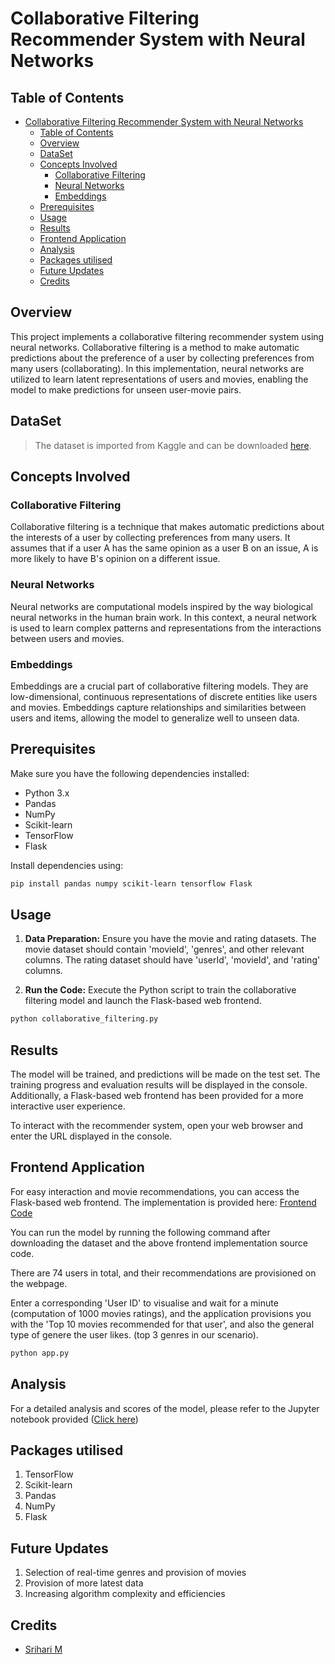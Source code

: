 # Collaborative Filtering Recommender System with Neural Networks

## Table of Contents
- [Collaborative Filtering Recommender System with Neural Networks](#collaborative-filtering-recommender-system-with-neural-networks)
  - [Table of Contents](#table-of-contents)
  - [Overview](#overview)
  - [DataSet](#dataset)
  - [Concepts Involved](#concepts-involved)
    - [Collaborative Filtering](#collaborative-filtering)
    - [Neural Networks](#neural-networks)
    - [Embeddings](#embeddings)
  - [Prerequisites](#prerequisites)
  - [Usage](#usage)
  - [Results](#results)
  - [Frontend Application](#frontend-application)
  - [Analysis](#analysis)
  - [Packages utilised](#packages-utilised)
  - [Future Updates](#future-updates)
  - [Credits](#credits)

## Overview

This project implements a collaborative filtering recommender system using neural networks. Collaborative filtering is a method to make automatic predictions about the preference of a user by collecting preferences from many users (collaborating). In this implementation, neural networks are utilized to learn latent representations of users and movies, enabling the model to make predictions for unseen user-movie pairs.

## DataSet
> The dataset is imported from Kaggle and can be downloaded [here](https://www.kaggle.com/datasets/parasharmanas/movie-recommendation-system/download?datasetVersionNumber=1).

## Concepts Involved

### Collaborative Filtering

Collaborative filtering is a technique that makes automatic predictions about the interests of a user by collecting preferences from many users. It assumes that if a user A has the same opinion as a user B on an issue, A is more likely to have B's opinion on a different issue.

### Neural Networks

Neural networks are computational models inspired by the way biological neural networks in the human brain work. In this context, a neural network is used to learn complex patterns and representations from the interactions between users and movies.

### Embeddings

Embeddings are a crucial part of collaborative filtering models. They are low-dimensional, continuous representations of discrete entities like users and movies. Embeddings capture relationships and similarities between users and items, allowing the model to generalize well to unseen data.

## Prerequisites

Make sure you have the following dependencies installed:

- Python 3.x
- Pandas
- NumPy
- Scikit-learn
- TensorFlow
- Flask

Install dependencies using:

```bash
pip install pandas numpy scikit-learn tensorflow Flask
```

## Usage

1. **Data Preparation:** Ensure you have the movie and rating datasets. The movie dataset should contain 'movieId', 'genres', and other relevant columns. The rating dataset should have 'userId', 'movieId', and 'rating' columns.

2. **Run the Code:** Execute the Python script to train the collaborative filtering model and launch the Flask-based web frontend.

```bash
python collaborative_filtering.py
```

## Results

The model will be trained, and predictions will be made on the test set. The training progress and evaluation results will be displayed in the console. Additionally, a Flask-based web frontend has been provided for a more interactive user experience.

To interact with the recommender system, open your web browser and enter the URL displayed in the console.

## Frontend Application

For easy interaction and movie recommendations, you can access the Flask-based web frontend.
The implementation is provided here: [Frontend Code](/Frontend/)

You can run the model by running the following command after downloading the dataset and the above frontend implementation source code.

There are 74 users in total, and their recommendations are provisioned on the webpage.

Enter a corresponding 'User ID' to visualise and wait for a minute (computation of 1000 movies ratings), and the application provisions you with the 'Top 10 movies recommended for that user', and also the general type of genere the user likes. (top 3 genres in our scenario).

```bash
python app.py
```

## Analysis

For a detailed analysis and scores of the model, please refer to the Jupyter notebook provided ([Click here](/main.ipynb))

## Packages utilised
1. TensorFlow
2. Scikit-learn
3. Pandas
4. NumPy
5. Flask

## Future Updates
1. Selection of real-time genres and provision of movies
2. Provision of more latest data
3. Increasing algorithm complexity and efficiencies

## Credits
- [Srihari M](https://github.com/sriharimurali01)